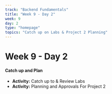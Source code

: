 ```yaml
---
track: "Backend Fundamentals"
title: "Week 9 - Day 2"
week: 9
day: 2
type: "homepage"
topics: "Catch up on Labs & Project 2 Planning"
---
```



# Week 9 - Day 2

#### Catch up and Plan
- **Activity:** Catch up to & Review Labs
- **Activity:** Planning and Approvals For Project 2

